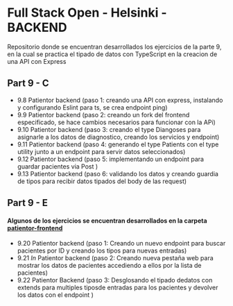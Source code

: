 # Full Stack Open - Helsinki - BACKEND

Repositorio donde se encuentran desarrollados los ejercicios de la parte 9, en la cual se practica el tipado de datos con TypeScript en la creacion de una API con Express

## Part 9 - C
- 9.8  Patientor backend (paso 1: creando una API con express, instalando y configurando Eslint para ts, se crea endpoint ping)
- 9.9  Patientor backend (paso 2: creando un fork del frontend especificado, se hace cambios necesarios para funcionar con la APi)
- 9.10 Patientor backend (paso 3: creando el type Diangoses para asignarle a los datos de diagnostico, creando los servicios y endpoint)
- 9.11 Patientor backend (paso 4: generando el type Patients con el type utility junto a un endpoint para servir datos seleccionados)
- 9.12 Patientor backend (paso 5: implementando un endpoint para guardar pacientes via Post )
- 9.13 Patientor backend (paso 6: validando los datos y creando guardia de tipos para recibir datos tipados del body de las request)

## Part 9 - E
#### Algunos de los ejercicios se encuentran desarrollados en la carpeta [patientor-frontend](https://github.com/OutziderDev/FullStack/tree/main/Part9/patientor)

- 9.20 Patientor backend (paso 1: Creando un nuevo endpoint para buscar pacientes por ID y creando los tipos para nuevas entradas)
- 9.21 *In* Patientor backend (paso 2: Creando nueva pestaña web para mostrar los datos de pacientes accediendo a ellos por la lista de pacientes)
- 9.22 Patientor Backend (paso 3: Desglosando el tipado dedatos con extends para multiples tiposde entradas para los pacientes y devolver los datos con el endpoint )